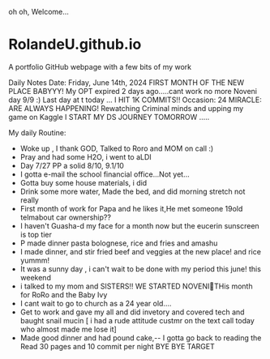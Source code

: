  oh oh, Welcome...
# RolandeU.github.io
A portfolio GitHub webpage with a few bits of my work

Daily Notes
Date: Friday, June 14th, 2024
FIRST MONTH OF THE NEW PLACE BABYYY!
My OPT expired 2 days ago.....cant work no more 
Noveni day 9/9 :)
Last day at t today ...
I HIT 1K COMMITS!!
Occasion: 24
MIRACLE: ARE ALWAYS HAPPENING!
Rewatching Criminal minds and upping my game on Kaggle
I START MY DS JOURNEY TOMORROW .....

My daily Routine:
- Woke up , I thank GOD, Talked to Roro and MOM on call :)
- Pray and had some H2O, i went to aLDI
- Day 7/27 PP a solid 8/10, 9.1/10
- I gotta e-mail the school financial office...Not yet...
- Gotta buy some house materials, i did
- Drink some more water, Made the bed, and did morning stretch not really
- First month of work for Papa and he likes it,He met someone 19old telmabout car ownership??
- I haven't Guasha-d my face for a month now but the eucerin sunscreen is top tier
- P made dinner pasta bolognese, rice and fries and amashu
- I made dinner, and stir fried beef and veggies at the new place! and rice yummm!
- It was a sunny day , i can't wait to be done with my period this june! this weekend 
- i talked to my mom and SISTERS!! WE STARTED NOVENI🥹THis month for RoRo and the Baby Ivy
- I cant wait to go to church as a 24 year old....
- Get to work and gave my all and did invetory and covered tech and baught snail mucin
[ i had a rude attitude custmr on the text call today who almost made me lose it]
- Made good dinner and had pound cake,-- I gotta go back to reading the Read 30 pages and 10 commit per night
BYE BYE TARGET

